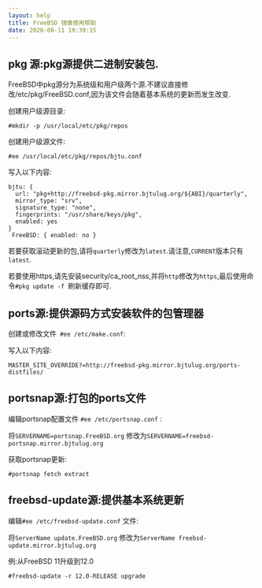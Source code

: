 ```yaml
---
layout: help
title: FreeBSD 镜像使用帮助
date: 2020-08-11 19:39:15
---
```


## pkg 源:pkg源提供二进制安装包.

FreeBSD中pkg源分为系统级和用户级两个源.不建议直接修改/etc/pkg/FreeBSD.conf,因为该文件会随着基本系统的更新而发生改变.

创建用户级源目录:

`#mkdir -p /usr/local/etc/pkg/repos `

创建用户级源文件:

`#ee /usr/local/etc/pkg/repos/bjtu.conf`

写入以下内容:

```
bjtu: {
  url: "pkg+http://freebsd-pkg.mirror.bjtulug.org/${ABI}/quarterly",
  mirror_type: "srv",
  signature_type: "none",
  fingerprints: "/usr/share/keys/pkg",
  enabled: yes
}
 FreeBSD: { enabled: no }
```

若要获取滚动更新的包,请将`quarterly`修改为`latest`.请注意,`CURRENT`版本只有`latest`.

若要使用https,请先安装security/ca_root_nss,并将`http`修改为`https`,最后使用命令`#pkg update -f `刷新缓存即可.

## ports源:提供源码方式安装软件的包管理器

创建或修改文件` #ee /etc/make.conf`:

写入以下内容:

`MASTER_SITE_OVERRIDE?=http://freebsd-pkg.mirror.bjtulug.org/ports-distfiles/`

## portsnap源:打包的ports文件

编辑portsnap配置文件 `#ee /etc/portsnap.conf` :

将`SERVERNAME=portsnap.FreeBSD.org` 修改为`SERVERNAME=freebsd-portsnap.mirror.bjtulug.org`

获取portsnap更新:

`#portsnap fetch extract`

## freebsd-update源:提供基本系统更新

编辑`#ee /etc/freebsd-update.conf` 文件:

将`ServerName update.FreeBSD.org` 修改为`ServerName freebsd-update.mirror.bjtulug.org`

例:从FreeBSD 11升级到12.0

`#freebsd-update -r 12.0-RELEASE upgrade`